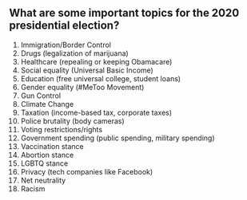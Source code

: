 ## What are some important topics for the 2020 presidential election?
1. Immigration/Border Control
2. Drugs (legalization of marijuana)
3. Healthcare (repealing or keeping Obamacare)
4. Social equality (Universal Basic Income)
5. Education (free universal college, student loans)
6. Gender equality (#MeToo Movement)
7. Gun Control
8. Climate Change
9. Taxation (income-based tax, corporate taxes)
10. Police brutality (body cameras)
11. Voting restrictions/rights
12. Government spending (public spending, military spending)
13. Vaccination stance
14. Abortion stance
15. LGBTQ stance
16. Privacy (tech companies like Facebook)
17. Net neutrality
18. Racism

